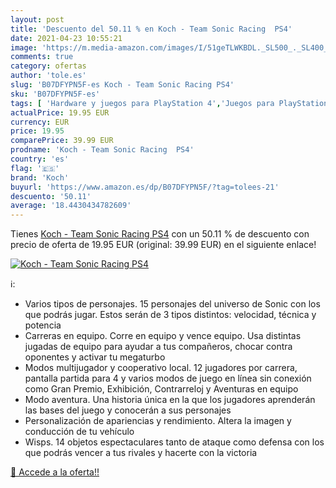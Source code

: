 ```yaml
---
layout: post
title: 'Descuento del 50.11 % en Koch - Team Sonic Racing  PS4'
date: 2021-04-23 10:55:21
image: 'https://m.media-amazon.com/images/I/51geTLWKBDL._SL500_._SL400_.jpg'
comments: true
category: ofertas
author: 'tole.es'
slug: 'B07DFYPN5F-es Koch - Team Sonic Racing PS4'
sku: 'B07DFYPN5F-es'
tags: [ 'Hardware y juegos para PlayStation 4','Juegos para PlayStation 4','Videojuegos','koch','ps4', ]
actualPrice: 19.95 EUR
currency: EUR
price: 19.95
comparePrice: 39.99 EUR
prodname: 'Koch - Team Sonic Racing  PS4'
country: 'es'
flag: '🇪🇸'
brand: 'Koch'
buyurl: 'https://www.amazon.es/dp/B07DFYPN5F/?tag=tolees-21'
descuento: '50.11'
average: '18.4430434782609'
---
```


Tienes [Koch - Team Sonic Racing  PS4](https://www.amazon.es/dp/B07DFYPN5F/?tag=tolees-21) con un 50.11 % de descuento con precio de oferta de 19.95 EUR (original: 39.99 EUR) en el siguiente enlace!

[![Koch - Team Sonic Racing  PS4](https://m.media-amazon.com/images/I/51geTLWKBDL._SL500_._SL400_.jpg)](https://www.amazon.es/dp/B07DFYPN5F/?tag=tolees-21)

ℹ️:

- Varios tipos de personajes. 15 personajes del universo de Sonic con los que podrás jugar. Estos serán de 3 tipos distintos: velocidad, técnica y potencia
- Carreras en equipo. Corre en equipo y vence equipo. Usa distintas jugadas de equipo para ayudar a tus compañeros, chocar contra oponentes y activar tu megaturbo
- Modos multijugador y cooperativo local. 12 jugadores por carrera, pantalla partida para 4 y varios modos de juego en línea sin conexión como Gran Premio, Exhibición, Contrarreloj y Aventuras en equipo
- Modo aventura. Una historia única en la que los jugadores aprenderán las bases del juego y conocerán a sus personajes
- Personalización de apariencias y rendimiento. Altera la imagen y conducción de tu vehículo
- Wisps. 14 objetos espectaculares tanto de ataque como defensa con los que podrás vencer a tus rivales y hacerte con la victoria

[🛒 Accede a la oferta!!](https://www.amazon.es/dp/B07DFYPN5F/?tag=tolees-21)

